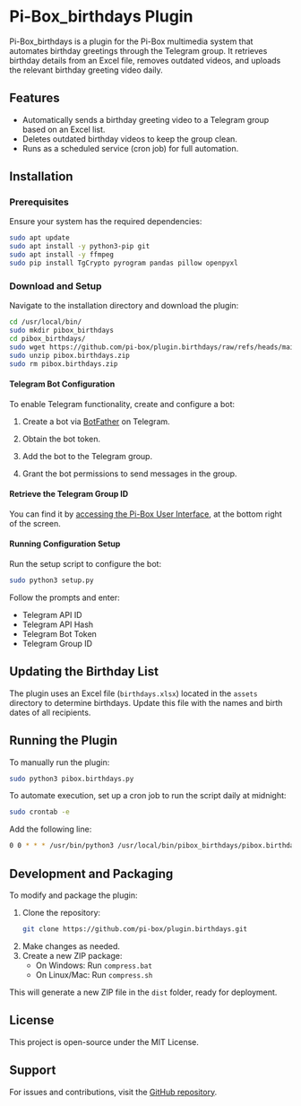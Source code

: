 # Pi-Box\_birthdays Plugin

Pi-Box\_birthdays is a plugin for the Pi-Box multimedia system that automates birthday greetings through the Telegram group. It retrieves birthday details from an Excel file, removes outdated videos, and uploads the relevant birthday greeting video daily.

## Features

- Automatically sends a birthday greeting video to a Telegram group based on an Excel list.
- Deletes outdated birthday videos to keep the group clean.
- Runs as a scheduled service (cron job) for full automation.

## Installation

### Prerequisites

Ensure your system has the required dependencies:

```bash
sudo apt update
sudo apt install -y python3-pip git
sudo apt install -y ffmpeg
sudo pip install TgCrypto pyrogram pandas pillow openpyxl
```

### Download and Setup

Navigate to the installation directory and download the plugin:

```bash
cd /usr/local/bin/
sudo mkdir pibox_birthdays
cd pibox_birthdays/
sudo wget https://github.com/pi-box/plugin.birthdays/raw/refs/heads/main/dist/pibox.birthdays.zip
sudo unzip pibox.birthdays.zip
sudo rm pibox.birthdays.zip
```

#### Telegram Bot Configuration

To enable Telegram functionality, create and configure a bot:

1. Create a bot via [BotFather](https://t.me/botfather) on Telegram.

2. Obtain the bot token.

3. Add the bot to the Telegram group.

4. Grant the bot permissions to send messages in the group.

#### Retrieve the Telegram Group ID

You can find it by [accessing the Pi-Box User Interface](https://github.com/pi-box/srv/?tab=readme-ov-file#accessing-the-pi-box-user-interface), at the bottom right of the screen.

#### Running Configuration Setup

Run the setup script to configure the bot:

```bash
sudo python3 setup.py
```

Follow the prompts and enter:

- Telegram API ID
- Telegram API Hash
- Telegram Bot Token
- Telegram Group ID

## Updating the Birthday List

The plugin uses an Excel file (`birthdays.xlsx`) located in the `assets` directory to determine birthdays. Update this file with the names and birth dates of all recipients.

## Running the Plugin

To manually run the plugin:

```bash
sudo python3 pibox.birthdays.py
```

To automate execution, set up a cron job to run the script daily at midnight:

```bash
sudo crontab -e
```

Add the following line:

```bash
0 0 * * * /usr/bin/python3 /usr/local/bin/pibox_birthdays/pibox.birthdays.py
```

## Development and Packaging

To modify and package the plugin:

1. Clone the repository:
   ```bash
   git clone https://github.com/pi-box/plugin.birthdays.git
   ```
2. Make changes as needed.
3. Create a new ZIP package:
   - On Windows: Run `compress.bat`
   - On Linux/Mac: Run `compress.sh`

This will generate a new ZIP file in the `dist` folder, ready for deployment.

## License

This project is open-source under the MIT License.

## Support

For issues and contributions, visit the [GitHub repository](https://github.com/pi-box/plugin.birthdays).

